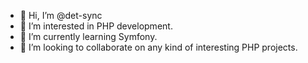 - 👋 Hi, I’m @det-sync
- 👀 I’m interested in PHP development.
- 🌱 I’m currently learning Symfony.
- 💞️ I’m looking to collaborate on any kind of interesting PHP projects.

<!---
det-sync/det-sync is a ✨ special ✨ repository because its `README.md` (this file) appears on your GitHub profile.
You can click the Preview link to take a look at your changes.
--->
